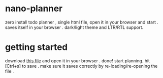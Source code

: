 # nano-planner
zero install todo planner , single html file, open it in your browser and start . saves itself in your browser . dark/light theme and LTR/RTL support.

# getting started
download [this file](https://raw.githubusercontent.com/babak-karimi-asl/nano-planner/main/nano-planner.html) and open it in your browser . done! start planning. hit [Ctrl+s] to save . make sure it saves correctly by re-loading/re-opening the file .
